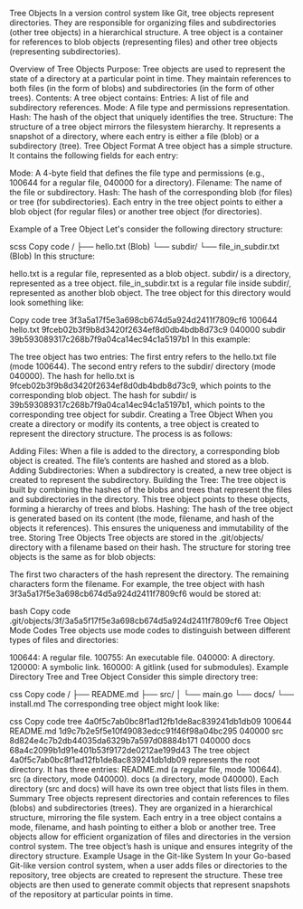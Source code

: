 Tree Objects
In a version control system like Git, tree objects represent directories. They are responsible for organizing files and subdirectories (other tree objects) in a hierarchical structure. A tree object is a container for references to blob objects (representing files) and other tree objects (representing subdirectories).

Overview of Tree Objects
Purpose: Tree objects are used to represent the state of a directory at a particular point in time. They maintain references to both files (in the form of blobs) and subdirectories (in the form of other trees).
Contents: A tree object contains:
Entries: A list of file and subdirectory references.
Mode: A file type and permissions representation.
Hash: The hash of the object that uniquely identifies the tree.
Structure: The structure of a tree object mirrors the filesystem hierarchy. It represents a snapshot of a directory, where each entry is either a file (blob) or a subdirectory (tree).
Tree Object Format
A tree object has a simple structure. It contains the following fields for each entry:

Mode: A 4-byte field that defines the file type and permissions (e.g., 100644 for a regular file, 040000 for a directory).
Filename: The name of the file or subdirectory.
Hash: The hash of the corresponding blob (for files) or tree (for subdirectories).
Each entry in the tree object points to either a blob object (for regular files) or another tree object (for directories).

Example of a Tree Object
Let's consider the following directory structure:

scss
Copy code
/
├── hello.txt (Blob)
└── subdir/
    └── file_in_subdir.txt (Blob)
In this structure:

hello.txt is a regular file, represented as a blob object.
subdir/ is a directory, represented as a tree object.
file_in_subdir.txt is a regular file inside subdir/, represented as another blob object.
The tree object for this directory would look something like:

Copy code
tree 3f3a5a17f5e3a698cb674d5a924d2411f7809cf6
100644 hello.txt 9fceb02b3f9b8d3420f2634ef8d0db4bdb8d73c9
040000 subdir 39b593089317c268b7f9a04ca14ec94c1a5197b1
In this example:

The tree object has two entries:
The first entry refers to the hello.txt file (mode 100644).
The second entry refers to the subdir/ directory (mode 040000).
The hash for hello.txt is 9fceb02b3f9b8d3420f2634ef8d0db4bdb8d73c9, which points to the corresponding blob object.
The hash for subdir/ is 39b593089317c268b7f9a04ca14ec94c1a5197b1, which points to the corresponding tree object for subdir.
Creating a Tree Object
When you create a directory or modify its contents, a tree object is created to represent the directory structure. The process is as follows:

Adding Files: When a file is added to the directory, a corresponding blob object is created. The file’s contents are hashed and stored as a blob.
Adding Subdirectories: When a subdirectory is created, a new tree object is created to represent the subdirectory.
Building the Tree: The tree object is built by combining the hashes of the blobs and trees that represent the files and subdirectories in the directory. This tree object points to these objects, forming a hierarchy of trees and blobs.
Hashing: The hash of the tree object is generated based on its content (the mode, filename, and hash of the objects it references). This ensures the uniqueness and immutability of the tree.
Storing Tree Objects
Tree objects are stored in the .git/objects/ directory with a filename based on their hash. The structure for storing tree objects is the same as for blob objects:

The first two characters of the hash represent the directory.
The remaining characters form the filename.
For example, the tree object with hash 3f3a5a17f5e3a698cb674d5a924d2411f7809cf6 would be stored at:

bash
Copy code
.git/objects/3f/3a5a5f17f5e3a698cb674d5a924d2411f7809cf6
Tree Object Mode Codes
Tree objects use mode codes to distinguish between different types of files and directories:

100644: A regular file.
100755: An executable file.
040000: A directory.
120000: A symbolic link.
160000: A gitlink (used for submodules).
Example Directory Tree and Tree Object
Consider this simple directory tree:

css
Copy code
/
├── README.md
├── src/
│   └── main.go
└── docs/
    └── install.md
The corresponding tree object might look like:

css
Copy code
tree 4a0f5c7ab0bc8f1ad12fb1de8ac839241db1db09
100644 README.md 1d9c7b2e5f5e10f49083edcc91f46f98a04bc295
040000 src 8d824e4c7b2db44035da6329b7a597d08884b171
040000 docs 68a4c2099b1d91e401b53f9172de0212ae199d43
The tree object 4a0f5c7ab0bc8f1ad12fb1de8ac839241db1db09 represents the root directory.
It has three entries:
README.md (a regular file, mode 100644).
src (a directory, mode 040000).
docs (a directory, mode 040000).
Each directory (src and docs) will have its own tree object that lists files in them.
Summary
Tree objects represent directories and contain references to files (blobs) and subdirectories (trees).
They are organized in a hierarchical structure, mirroring the file system.
Each entry in a tree object contains a mode, filename, and hash pointing to either a blob or another tree.
Tree objects allow for efficient organization of files and directories in the version control system.
The tree object’s hash is unique and ensures integrity of the directory structure.
Example Usage in the Git-like System
In your Go-based Git-like version control system, when a user adds files or directories to the repository, tree objects are created to represent the structure. These tree objects are then used to generate commit objects that represent snapshots of the repository at particular points in time.

